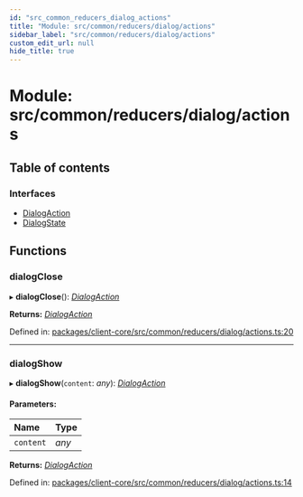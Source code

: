 ```yaml
---
id: "src_common_reducers_dialog_actions"
title: "Module: src/common/reducers/dialog/actions"
sidebar_label: "src/common/reducers/dialog/actions"
custom_edit_url: null
hide_title: true
---
```


# Module: src/common/reducers/dialog/actions

## Table of contents

### Interfaces

- [DialogAction](../interfaces/src_common_reducers_dialog_actions.dialogaction.md)
- [DialogState](../interfaces/src_common_reducers_dialog_actions.dialogstate.md)

## Functions

### dialogClose

▸ **dialogClose**(): [*DialogAction*](../interfaces/src_common_reducers_dialog_actions.dialogaction.md)

**Returns:** [*DialogAction*](../interfaces/src_common_reducers_dialog_actions.dialogaction.md)

Defined in: [packages/client-core/src/common/reducers/dialog/actions.ts:20](https://github.com/xr3ngine/xr3ngine/blob/77d12cea0/packages/client-core/src/common/reducers/dialog/actions.ts#L20)

___

### dialogShow

▸ **dialogShow**(`content`: *any*): [*DialogAction*](../interfaces/src_common_reducers_dialog_actions.dialogaction.md)

#### Parameters:

Name | Type |
:------ | :------ |
`content` | *any* |

**Returns:** [*DialogAction*](../interfaces/src_common_reducers_dialog_actions.dialogaction.md)

Defined in: [packages/client-core/src/common/reducers/dialog/actions.ts:14](https://github.com/xr3ngine/xr3ngine/blob/77d12cea0/packages/client-core/src/common/reducers/dialog/actions.ts#L14)
